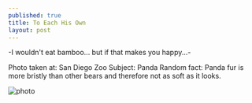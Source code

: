 ```yaml
---
published: true
title: To Each His Own
layout: post
---
```

-I wouldn't eat bamboo... but if that makes you happy...-

Photo taken at: San Diego Zoo
Subject: Panda
Random fact: Panda fur is more bristly than other bears and therefore not as soft as it looks.

![photo](http://res.cloudinary.com/dijs-design/image/upload/v1449359217/Panda_hngsgy.jpg)
